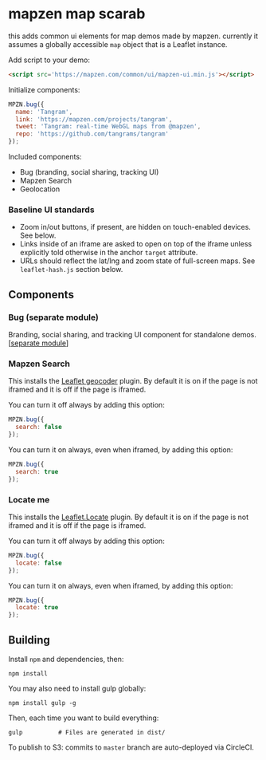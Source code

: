 mapzen map scarab
=================

this adds common ui elements for map demos made by mapzen. currently it assumes a globally accessible `map` object that is a Leaflet instance.

Add script to your demo:

```html
<script src='https://mapzen.com/common/ui/mapzen-ui.min.js'></script>
```

Initialize components:

```js
MPZN.bug({
  name: 'Tangram',
  link: 'https://mapzen.com/projects/tangram',
  tweet: 'Tangram: real-time WebGL maps from @mapzen',
  repo: 'https://github.com/tangrams/tangram'
});
```

Included components:

- Bug (branding, social sharing, tracking UI)
- Mapzen Search
- Geolocation

### Baseline UI standards

- Zoom in/out buttons, if present, are hidden on touch-enabled devices. See below.
- Links inside of an iframe are asked to open on top of the iframe unless explicitly told otherwise in the anchor `target` attribute.
- URLs should reflect the lat/lng and zoom state of full-screen maps. See `leaflet-hash.js` section below.

## Components

### Bug (separate module)

Branding, social sharing, and tracking UI component for standalone demos. [[separate module](https://github.com/mapzen/scarab/tree/master/src/components/bug)]

### Mapzen Search

This installs the [Leaflet geocoder](https://github.com/mapzen/leaflet-geocoder) plugin. By default it is on if the page is not iframed and it is off if the page is iframed.

You can turn it off always by adding this option:

```js
MPZN.bug({
  search: false
});
```

You can turn it on always, even when iframed, by adding this option:

```js
MPZN.bug({
  search: true
});
```

### Locate me

This installs the [Leaflet.Locate](https://github.com/domoritz/leaflet-locatecontrol) plugin. By default it is on if the page is not iframed and it is off if the page is iframed.

You can turn it off always by adding this option:

```js
MPZN.bug({
  locate: false
});
```

You can turn it on always, even when iframed, by adding this option:

```js
MPZN.bug({
  locate: true
});
```

## Building

Install `npm` and dependencies, then:

```
npm install
```

You may also need to install gulp globally:

```
npm install gulp -g
```

Then, each time you want to build everything:

```shell
gulp          # Files are generated in dist/
```

To publish to S3: commits to `master` branch are auto-deployed via CircleCI.
